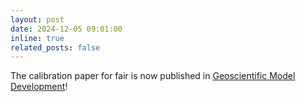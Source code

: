 ```yaml
---
layout: post
date: 2024-12-05 09:01:00
inline: true
related_posts: false
---
```


The calibration paper for fair is now published in [Geoscientific Model Development](https://doi.org/10.5194/gmd-17-8569-2024)!